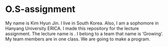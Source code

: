 # O.S-assignment

My name is Kim Hyun Jin. I live in South Korea. Also, I am a sophomore in Hanyang University ERICA. I made this repository for the lecture assignment. The lecture name is <Open Source Development>. I belong to a team that name is ‘Growing’. My team members are in one class. We are going to make a program.
